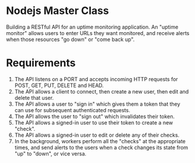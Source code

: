 # Nodejs Master Class
Building a RESTful API for an uptime monitoring application. An "uptime monitor" allows users to enter URLs they want monitored, and receive alerts when those resources "go down" or "come back up".

# Requirements
1. The API listens on a PORT and accepts incoming HTTP requests for POST, GET, PUT, DELETE and HEAD.
2. The API allows a client to connect, then create a new user, then edit and delete that user.
3. The API allows a user to "sign in" which gives them a token that they can use for subsequent authenticated requests.
4. The API allows the user to "sign out" which invalidates their token.
5. The API allows a signed-in user to use their token to create a new "check".
6. The API allows a signed-in user to edit or delete any of their checks.
7. In the background, workers perform all the "checks" at the appropriate times, and send alerts to the users when a check changes its state from "up" to "down", or vice versa.